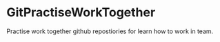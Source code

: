 # GitPractiseWorkTogether
Practise work together github repostiories for learn how to work in team.
